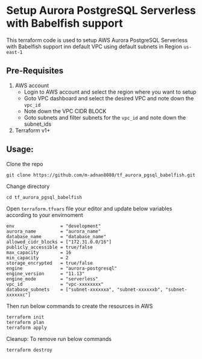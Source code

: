 # Setup Aurora PostgreSQL Serverless with Babelfish support
This terraform code is used to setup AWS Aurora PostgreSQL Serverless with Babelfish support inn default VPC using default subnets in Region `us-east-1`

## Pre-Requisites
1. AWS account
   - Login to AWS account and select the region where you want to setup
   - Goto VPC dashboard and select the desired VPC and note down the `vpc_id`
   - Note down the VPC CIDR BLOCK
   - Goto subnets and filter subnets for the `vpc_id` and note down the subnet_ids
2. Terraform v1+


## Usage:
Clone the repo
```
git clone https://github.com/m-adnan8080/tf_aurora_pgsql_babelfish.git
```

Change directory
```
cd tf_aurora_pgsql_babelfish
```

Open `terraform.tfvars` file your editor and update below variables according to your envirnoment
```
env                 = "development"
aurora_name         = "aurora_name"
database_name       = "database_name"
allowed_cidr_blocks = ["172.31.0.0/16"]
publicly_accessible = true/false
max_capacity        = 16
min_capacity        = 2
storage_encrypted   = true/false
engine              = "aurora-postgresql"
engine_version      = "11.13"
engine_mode         = "serverless"
vpc_id              = "vpc-xxxxxxxx"
database_subnets    = ["subnet-xxxxxxa", "subnet-xxxxxxb", "subnet-xxxxxxc"]
```

Then run below commands to create the resources in AWS
```
terraform init
terraform plan
terraform apply
```

Cleanup: To remove run below commands
```
terraform destroy
```